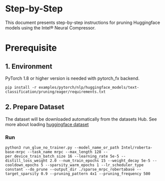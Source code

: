 Step-by-Step
============

This document presents step-by-step instructions for pruning Huggingface models using the Intel® Neural Compressor.

# Prerequisite

## 1. Environment

PyTorch 1.8 or higher version is needed with pytorch_fx backend.

```shell
pip install -r examples/pytorch/nlp/huggingface_models/text-classification/pruning/eager/requirements.txt
```

## 2. Prepare Dataset

The dataset will be downloaded automatically from the datasets Hub.
See more about loading [huggingface dataset](https://huggingface.co/docs/datasets/loading_datasets.html)


### Run 
```shell
python3 run_glue_no_trainer.py --model_name_or_path Intel/roberta-base-mrpc --task_name mrpc --max_length 128 --per_device_train_batch_size 16 --learning_rate 5e-5 --distill_loss_weight 2.0 --num_train_epochs 15 --weight_decay 5e-5 --cooldown_epochs 5 --sparsity_warm_epochs 1 --lr_scheduler_type constant --do_prune --output_dir ./sparse_mrpc_robertabase --target_sparsity 0.9 --pruning_pattern 4x1 --pruning_frequency 500
```